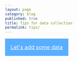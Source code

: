 ```yaml
---
layout: page
category: blog
published: true
title: Tips for data collection
permalink: tips/
---
```


<a class="button" href="http://ptx-dev.herokuapp.com/mobile/#walkscope" style="color:#fff; background: #58aeff; padding: 1em; display:inline-block; font-size: 18px">Let's add some data</a>
